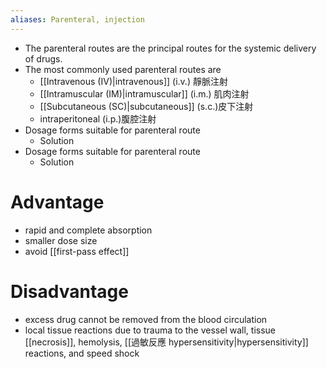 ```yaml
---
aliases: Parenteral, injection
---
```

- The parenteral routes are the principal routes for the systemic delivery of drugs.
- The most commonly used parenteral routes are 
	- [[Intravenous (IV)|intravenous]] (i.v.) 靜脈注射 
	- [[Intramuscular (IM)|intramuscular]] (i.m.) 肌肉注射 
	- [[Subcutaneous (SC)|subcutaneous]] (s.c.)皮下注射 
	- intraperitoneal (i.p.)腹腔注射
- Dosage forms suitable for parenteral route 
	- Solution
- Dosage forms suitable for parenteral route 
	- Solution
# Advantage 
- rapid and complete absorption 
- smaller dose size 
- avoid [[first-pass effect]] 
# Disadvantage 
- excess drug cannot be removed from the blood circulation 
- local tissue reactions due to trauma to the vessel wall, tissue [[necrosis]], hemolysis, [[過敏反應 hypersensitivity|hypersensitivity]] reactions, and speed shock
